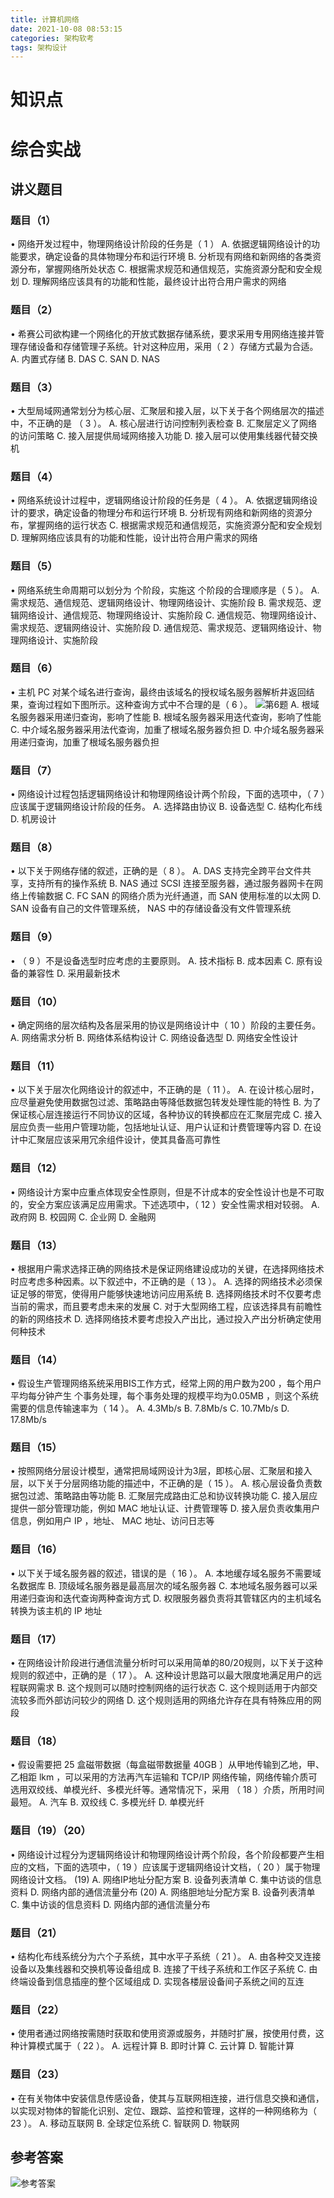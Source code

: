```yaml
---
title: 计算机网络
date: 2021-10-08 08:53:15
categories: 架构软考
tags: 架构设计
---
```



# 知识点

<!--more-->

# 综合实战
## 讲义题目
### 题目（1）
• 网络开发过程中，物理网络设计阶段的任务是（ 1 ）
A. 依据逻辑网络设计的功能要求，确定设备的具体物理分布和运行环境
B. 分析现有网络和新网络的各类资源分布，掌握网络所处状态
C. 根据需求规范和通信规范，实施资源分配和安全规划
D. 理解网络应该具有的功能和性能，最终设计出符合用户需求的网络


### 题目（2）
• 希赛公司欲构建一个网络化的开放式数据存储系统，要求采用专用网络连接并管理存储设备和存储管理子系统。针对这种应用，采用（ 2 ）存储方式最为合适。
A. 内置式存储       B. DAS      C. SAN      D. NAS 

### 题目（3）
• 大型局域网通常划分为核心层、汇聚层和接入层，以下关于各个网络层次的描述中，不正确的是 （ 3 ）。
A. 核心层进行访问控制列表检查 
B. 汇聚层定义了网络的访问策略
C. 接入层提供局域网络接入功能 
D. 接入层可以使用集线器代替交换机

### 题目（4）
• 网络系统设计过程中，逻辑网络设计阶段的任务是（ 4 ）。
A. 依据逻辑网络设计的要求，确定设备的物理分布和运行环境
B. 分析现有网络和新网络的资源分布，掌握网络的运行状态
C. 根据需求规范和通信规范，实施资源分配和安全规划
D. 理解网络应该具有的功能和性能，设计出符合用户需求的网络


### 题目（5）
• 网络系统生命周期可以划分为 个阶段，实施这 个阶段的合理顺序是（ 5 ）。
A. 需求规范、通信规范、逻辑网络设计、物理网络设计、实施阶段
B. 需求规范、逻辑网络设计、通信规范、物理网络设计、实施阶段
C. 通信规范、物理网络设计、需求规范、逻辑网络设计、实施阶段
D. 通信规范、需求规范、逻辑网络设计、物理网络设计、实施阶段


### 题目（6）
• 主机 PC 对某个域名进行查询，最终由该域名的授权域名服务器解析井返回结果，查询过程如下图所示。这种查询方式中不合理的是（ 6 ）。
![第6题](/images/系统架构师/计算机网络-第6题.png)
A. 根域名服务器采用递归查询，影响了性能
B. 根域名服务器采用迭代查询，影响了性能
C. 中介域名服务器采用法代查询，加重了根域名服务器负担
D. 中介域名服务器采用递归查询，加重了根域名服务器负担

### 题目（7）
• 网络设计过程包括逻辑网络设计和物理网络设计两个阶段，下面的选项中，（ 7 ）应该属于逻辑网络设计阶段的任务。
A. 选择路由协议     B. 设备选型     C. 结构化布线       D. 机房设计

### 题目（8）
• 以下关于网络存储的叙述，正确的是（ 8 ）。
A. DAS 支持完全跨平台文件共享，支持所有的操作系统
B. NAS 通过 SCSI 连接至服务器，通过服务器网卡在网络上传输数据
C. FC SAN 的网络介质为光纤通道，而 SAN 使用标准的以太网
D. SAN 设备有自己的文件管理系统， NAS 中的存储设备没有文件管理系统

### 题目（9）
• （ 9 ）不是设备选型时应考虑的主要原则。
A. 技术指标     B. 成本因素     C. 原有设备的兼容性     D. 采用最新技术

### 题目（10）
• 确定网络的层次结构及各层采用的协议是网络设计中（ 10 ）阶段的主要任务。
A. 网络需求分析
B. 网络体系结构设计
C. 网络设备选型
D. 网络安全性设计

### 题目（11）
• 以下关于层次化网络设计的叙述中，不正确的是（ 11 ）。
A. 在设计核心层时，应尽量避免使用数据包过滤、策略路由等降低数据包转发处理性能的特性
B. 为了保证核心层连接运行不同协议的区域，各种协议的转换都应在汇聚层完成
C. 接入层应负责一些用户管理功能，包括地址认证、用户认证和计费管理等内容
D. 在设计中汇聚层应该采用冗余组件设计，使其具备高可靠性

### 题目（12）
• 网络设计方案中应重点体现安全性原则，但是不计成本的安全性设计也是不可取的，安全方案应该满足应用需求。下述选项中，（ 12 ）安全性需求相对较弱。
A. 政府网       B. 校园网       C. 企业网       D. 金融网


### 题目（13）
• 根据用户需求选择正确的网络技术是保证网络建设成功的关键，在选择网络技术时应考虑多种因素。以下叙述中，不正确的是（ 13 ）。
A. 选择的网络技术必须保证足够的带宽，使得用户能够快速地访问应用系统
B. 选择网络技术时不仅要考虑当前的需求，而且要考虑未来的发展
C. 对于大型网络工程，应该选择具有前瞻性的新的网络技术
D. 选择网络技术要考虑投入产出比，通过投入产出分析确定使用何种技术

### 题目（14）
• 假设生产管理网络系统采用BIS工作方式，经常上网的用户数为200 ，每个用户平均每分钟产生 个事务处理，每个事务处理的规模平均为0.05MB ，则这个系统需要的信息传输速率为（ 14 ）。
A. 4.3Mb/s      B. 7.8Mb/s      C. 10.7Mb/s     D. 17.8Mb/s 

### 题目（15）
• 按照网络分层设计模型，通常把局域网设计为3层，即核心层、汇聚层和接入层，以下关于分层网络功能的描述中，不正确的是（ 15 ）。
A. 核心层设备负责数据包过滤、策略路由等功能
B. 汇聚层完成路由汇总和协议转换功能
C. 接入层应提供一部分管理功能，例如 MAC 地址认证、计费管理等
D. 接入层负责收集用户信息，例如用户 IP ，地址、 MAC 地址、访问日志等

### 题目（16）
• 以下关于域名服务器的叙述，错误的是（ 16 ）。
A. 本地缓存域名服务不需要域名数据库
B. 顶级域名服务器是最高层次的域名服务器
C. 本地域名服务器可以采用递归查询和迭代查询两种查询方式
D. 权限服务器负责将其管辖区内的主机域名转换为该主机的 IP 地址

### 题目（17）
• 在网络设计阶段进行通信流量分析时可以采用简单的80/20规则，以下关于这种规则的叙述中，正确的是（ 17 ）。
A. 这种设计思路可以最大限度地满足用户的远程联网需求
B. 这个规则可以随时控制网络的运行状态
C. 这个规则适用于内部交流较多而外部访问较少的网络
D. 这个规则适用的网络允许存在具有特殊应用的网段

### 题目（18）
• 假设需要把 25 盒磁带数据（每盒磁带数据量 40GB 〕从甲地传输到乙地，甲、乙相距 lkm ，可以采用的方法再汽车运输和 TCP/IP 网络传输，网络传输介质可选用双绞线、单模光纤、多模光纤等。通常情况下，采用 （ 18 ）介质，所用时间最短。
A. 汽车     B. 双绞线       C. 多模光纤     D. 单模光纤


### 题目（19）（20）
• 网络设计过程分为逻辑网络设计和物理网络设计两个阶段，各个阶段都要产生相应的文档，下面的选项中，（ 19 ）应该属于逻辑网络设计文档，（ 20 ）属于物理网络设计文档。
(19) A. 网络IP地址分配方案      B. 设备列表清单     C. 集中访谈的信息资料       D. 网络内部的通信流量分布
(20) A. 网络胆地址分配方案      B. 设备列表清单     C. 集中访谈的信息资料       D. 网络内部的通信流量分布


### 题目（21）
• 结构化布线系统分为六个子系统，其中水平子系统（ 21 ）。
A. 由各种交叉连接设备以及集线器和交换机等设备组成
B. 连接了干线子系统和工作区子系统
C. 由终端设备到信息插座的整个区域组成
D. 实现各楼层设备间子系统之间的互连

### 题目（22）
• 使用者通过网络按需随时获取和使用资源或服务，并随时扩展，按使用付费，这种计算模式属于（ 22 ）。
A. 远程计算     B. 即时计算     C. 云计算       D. 智能计算

### 题目（23）
• 在有关物体中安装信息传感设备，使其与互联网相连接，进行信息交换和通信，以实现对物体的智能化识别、定位、跟踪、监控和管理，这样的一种网络称为（ 23 ）。
A. 移动互联网       B. 全球定位系统     C. 智联网       D. 物联网


## 参考答案
![参考答案](/images/系统架构师/计算机网络-参考答案.png)